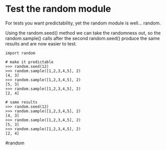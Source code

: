 # Test the random module

For tests you want predictability, yet the random module is well... random.

Using the random.seed() method we can take the randomness out, so the random.sample() calls after the second random.seed() produce the same results and are now easier to test.

```
import random

# make it predictable
>>> random.seed(12)
>>> random.sample([1,2,3,4,5], 2)
[4, 3]
>>> random.sample([1,2,3,4,5], 2)
[5, 3]
>>> random.sample([1,2,3,4,5], 2)
[2, 4]

# same results
>>> random.seed(12)
>>> random.sample([1,2,3,4,5], 2)
[4, 3]
>>> random.sample([1,2,3,4,5], 2)
[5, 3]
>>> random.sample([1,2,3,4,5], 2)
[2, 4]
```

#random

